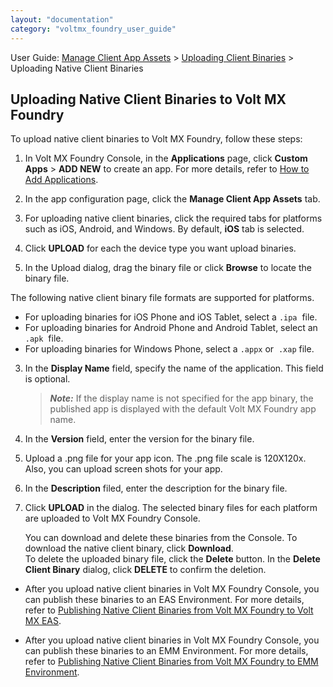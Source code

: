 ```yaml
---
layout: "documentation"
category: "voltmx_foundry_user_guide"
---
```

                              

User Guide: [Manage Client App Assets](Manage_Client_App_Assets.html) > [Uploading Client Binaries](Upload_Client_Binaries.html) > Uploading Native Client Binaries

Uploading Native Client Binaries to Volt MX Foundry
--------------------------------------------------

To upload native client binaries to Volt MX Foundry, follow these steps:

1.  In Volt MX Foundry Console, in the **Applications** page, click **Custom Apps** > **ADD NEW** to create an app. For more details, refer to [How to Add Applications](Adding_Applications.html).
2.  In the app configuration page, click the **Manage Client App Assets** tab.
3.  For uploading native client binaries, click the required tabs for platforms such as iOS, Android, and Windows. By default, **iOS** tab is selected.

1.  Click **UPLOAD** for each the device type you want upload binaries.
2.  In the Upload dialog, drag the binary file or click **Browse** to locate the binary file.

The following native client binary file formats are supported for platforms.

*   For uploading binaries for iOS Phone and iOS Tablet, select a `.ipa`  file.
*   For uploading binaries for Android Phone and Android Tablet, select an `.apk`  file.
*   For uploading binaries for Windows Phone, select a `.appx` or  `.xap` file.

3.  In the **Display Name** field, specify the name of the application. This field is optional.
    
    > **_Note:_** If the display name is not specified for the app binary, the published app is displayed with the default Volt MX Foundry app name.
    
4.  In the **Version** field, enter the version for the binary file.
5.  Upload a .png file for your app icon. The .png file scale is 120X120x. Also, you can upload screen shots for your app.
6.  In the **Description** filed, enter the description for the binary file.
7.  Click **UPLOAD** in the dialog. The selected binary files for each platform are uploaded to Volt MX Foundry Console.  
    
    You can download and delete these binaries from the Console. To download the native client binary, click **Download**.  
    To delete the uploaded binary file, click the **Delete** button. In the **Delete Client Binary** dialog, click **DELETE** to confirm the deletion.
    

*   After you upload native client binaries in Volt MX Foundry Console, you can publish these binaries to an EAS Environment. For more details, refer to [Publishing Native Client Binaries from Volt MX Foundry to Volt MX EAS](EnterpriseAppStore.html#publishing-apps-to-eas-app-server).

*   After you upload native client binaries in Volt MX Foundry Console, you can publish these binaries to an EMM Environment. For more details, refer to [Publishing Native Client Binaries from Volt MX Foundry to EMM Environment](Publish_Native_Client.html#Publishi).
